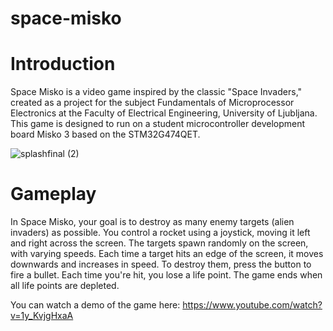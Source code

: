# space-misko


# Introduction

Space Misko is a video game inspired by the classic "Space Invaders," created as a project for the subject Fundamentals of Microprocessor Electronics at the Faculty of Electrical Engineering, University of Ljubljana. This game is designed to run on a student microcontroller development board Misko 3 based on the STM32G474QET.


 ![splashfinal (2)](https://github.com/user-attachments/assets/8a95994e-bc27-400b-a7a1-d28780f15673)


# Gameplay

In Space Misko, your goal is to destroy as many enemy targets (alien invaders) as possible. You control a rocket using a joystick, moving it left and right across the screen. The targets spawn randomly on the screen, with varying speeds. Each time a target hits an edge of the screen, it moves downwards and increases in speed. To destroy them, press the button to fire a bullet. Each time you're hit, you lose a life point. The game ends when all life points are depleted.


You can watch a demo of the game here: https://www.youtube.com/watch?v=1y_KvjgHxaA
